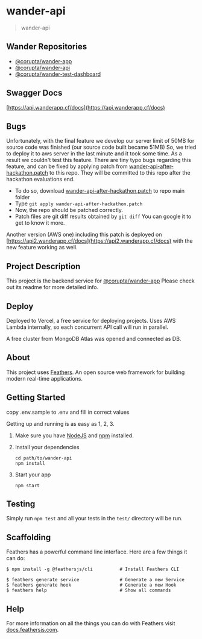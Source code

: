 # wander-api

> wander-api

## Wander Repositories
* [@corupta/wander-app](https://github.com/corupta/wander-app)
* [@corupta/wander-api](https://github.com/corupta/wander-api)
* [@corupta/wander-test-dashboard](https://github.com/corupta/wander-test-dashboard)
## Swagger Docs
[https://api.wanderapp.cf/docs](https://api.wanderapp.cf/docs)

## Bugs
Unfortunately, with the final feature we develop our server limit of 50MB for source code was finished (our source code built became 51MB)
So, we tried to deploy it to aws server in the last minute and it took some time. As a result we couldn't test this feature. 
There are tiny typo bugs regarding this feature, and can be fixed by applying patch from [wander-api-after-hackathon.patch](https://gist.github.com/corupta/1fcead044b7078b83a85f98fa32c0e50) to this repo. 
They will be committed to this repo after the hackathon evaluations end. 
* To do so, download [wander-api-after-hackathon.patch](https://gist.github.com/corupta/1fcead044b7078b83a85f98fa32c0e50) to repo main folder
* Type `git apply wander-api-after-hackathon.patch`
* Now, the repo should be patched correctly.
* Patch files are git diff results obtained by `git diff` You can google it to get to know it more.

Another version (AWS one) including this patch is deployed on [https://api2.wanderapp.cf/docs](https://api2.wanderapp.cf/docs) with the new feature working as well.

## Project Description
This project is the backend service for [@corupta/wander-app](https://github.com/corupta/wander-app) Please check out its readme for more detailed info.

## Deploy
Deployed to Vercel, a free service for deploying projects. Uses AWS Lambda internally, so each concurrent API call will run in parallel.

A free cluster from MongoDB Atlas was opened and connected as DB.

## About

This project uses [Feathers](http://feathersjs.com). An open source web framework for building modern real-time applications.

## Getting Started

copy .env.sample to .env and fill in correct values

Getting up and running is as easy as 1, 2, 3.

1. Make sure you have [NodeJS](https://nodejs.org/) and [npm](https://www.npmjs.com/) installed.
2. Install your dependencies

    ```
    cd path/to/wander-api
    npm install
    ```

3. Start your app

    ```
    npm start
    ```

## Testing

Simply run `npm test` and all your tests in the `test/` directory will be run.

## Scaffolding

Feathers has a powerful command line interface. Here are a few things it can do:

```
$ npm install -g @feathersjs/cli          # Install Feathers CLI

$ feathers generate service               # Generate a new Service
$ feathers generate hook                  # Generate a new Hook
$ feathers help                           # Show all commands
```

## Help

For more information on all the things you can do with Feathers visit [docs.feathersjs.com](http://docs.feathersjs.com).
